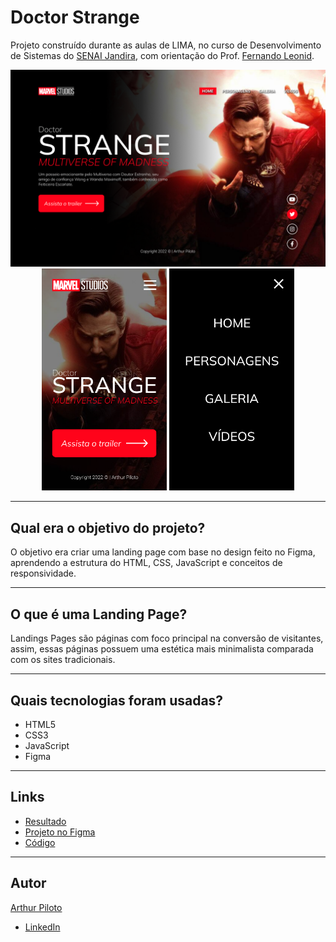 # Doctor Strange

Projeto construído durante as aulas de LIMA, no curso de Desenvolvimento de Sistemas do [SENAI Jandira](https://jandira.sp.senai.br/), com orientação do Prof. [Fernando Leonid](https://github.com/fernandoleonid).

<div align="center">
    <img width="600px" src="./img/site.png">
    <img width="200px" src="./img/mobile.png">
    <img width="200px" src="./img/mobile-menu.png">
</div>

---

## Qual era o objetivo do projeto?
O objetivo era criar uma landing page com base no design feito no Figma, aprendendo a estrutura do HTML, CSS, JavaScript e conceitos de responsividade.

---

## O que é uma Landing Page?
Landings Pages são páginas com foco principal na conversão de visitantes, assim, essas páginas possuem uma estética mais minimalista comparada com os sites tradicionais.

---

## Quais tecnologias foram usadas?
- HTML5
- CSS3
- JavaScript
- Figma

---

## Links
- [Resultado](https://arthurpiloto.github.io/projeto-strange/)
- [Projeto no Figma](https://www.figma.com/file/xivmBTxAT8z8FMxPuFHVBW/strange-design?node-id=9%3A48)
- [Código](https://github.com/arthurpiloto/projeto-strange)

---

## Autor
[Arthur Piloto](https://github.com/arthurpiloto)

- [LinkedIn](https://www.linkedin.com/in/arthur-piloto-53ba48237/)
